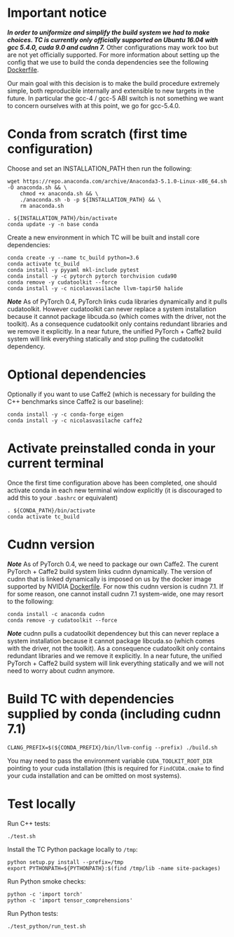# Important notice
***In order to uniformize and simplify the build system we had to make choices. TC is currently only officially supported on Ubuntu 16.04 with gcc 5.4.0, cuda 9.0 and cudnn 7.***
Other configurations may work too but are not yet officially supported.
For more information about setting up the config that we use to build the conda dependencies see the following [Dockerfile](conda_recipes/Dockerfile).

Our main goal with this decision is to make the build procedure extremely simple, both reproducible internally and extensible to new targets in the future.
In particular the gcc-4 / gcc-5 ABI switch is not something we want to concern ourselves with at this point, we go for gcc-5.4.0.

# Conda from scratch (first time configuration)
Choose and set an INSTALLATION_PATH then run the following:

```
wget https://repo.anaconda.com/archive/Anaconda3-5.1.0-Linux-x86_64.sh -O anaconda.sh && \
    chmod +x anaconda.sh && \
    ./anaconda.sh -b -p ${INSTALLATION_PATH} && \
    rm anaconda.sh

. ${INSTALLATION_PATH}/bin/activate
conda update -y -n base conda
```

Create a new environment in which TC will be built and install core dependencies:
```
conda create -y --name tc_build python=3.6
conda activate tc_build
conda install -y pyyaml mkl-include pytest
conda install -y -c pytorch pytorch torchvision cuda90
conda remove -y cudatoolkit --force
conda install -y -c nicolasvasilache llvm-tapir50 halide
```

***Note*** As of PyTorch 0.4, PyTorch links cuda libraries dynamically and it
pulls cudatoolkit. However cudatoolkit can never replace a system installation
because it cannot package libcuda.so (which comes with the driver, not the toolkit).
As a consequence cudatoolkit only contains redundant libraries and we remove it
explicitly. In a near future, the unified PyTorch + Caffe2 build system will link
everything statically and stop pulling the cudatoolkit dependency.

# Optional dependencies
Optionally if you want to use Caffe2 (which is necessary for building the C++ benchmarks
since Caffe2 is our baseline):
```
conda install -y -c conda-forge eigen
conda install -y -c nicolasvasilache caffe2
```

# Activate preinstalled conda in your current terminal

Once the first time configuration above has been completed, one should activate conda in
each new terminal window explicitly (it is discouraged to add this to your `.bashrc` or
equivalent)
```
. ${CONDA_PATH}/bin/activate
conda activate tc_build
```

# Cudnn version
***Note*** As of PyTorch 0.4, we need to package our own Caffe2. The curent PyTorch + Caffe2
build system links cudnn dynamically. The version of cudnn that is linked dynamically
is imposed on us by the docker image supported by NVIDIA
[Dockerfile](conda_recipes/docker-images/tc-cuda9.0-cudnn7.1-ubuntu16.04-devel/Dockerfile).
For now this cudnn version is cudnn 7.1.
If for some reason, one cannot install cudnn 7.1 system-wide, one may resort to the
following:
```
conda install -c anaconda cudnn
conda remove -y cudatoolkit --force
```

***Note*** cudnn pulls a cudatoolkit dependencey but this can never replace a system
installation because it cannot package libcuda.so (which comes with the driver,
not the toolkit).
As a consequence cudatoolkit only contains redundant libraries and we remove it
explicitly. In a near future, the unified PyTorch + Caffe2 build system will link
everything statically and we will not need to worry about cudnn anymore.

# Build TC with dependencies supplied by conda (including cudnn 7.1)
```
CLANG_PREFIX=$(${CONDA_PREFIX}/bin/llvm-config --prefix) ./build.sh
```
You may need to pass the environment variable `CUDA_TOOLKIT_ROOT_DIR` pointing
to your cuda installation (this is required for `FindCUDA.cmake` to find your cuda installation
and can be omitted on most systems).

# Test locally
Run C++ tests:
```
./test.sh
```

Install the TC Python package locally to `/tmp`:
```
python setup.py install --prefix=/tmp
export PYTHONPATH=${PYTHONPATH}:$(find /tmp/lib -name site-packages)
```

Run Python smoke checks:
```
python -c 'import torch'
python -c 'import tensor_comprehensions'
```

Run Python tests:
```
./test_python/run_test.sh
```